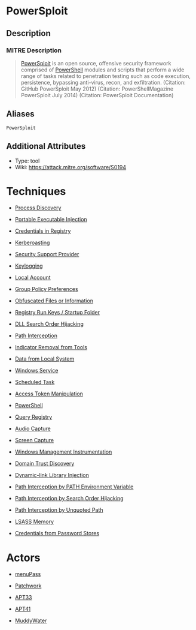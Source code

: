 
# PowerSploit

## Description

### MITRE Description

> [PowerSploit](https://attack.mitre.org/software/S0194) is an open source, offensive security framework comprised of [PowerShell](https://attack.mitre.org/techniques/T1086) modules and scripts that perform a wide range of tasks related to penetration testing such as code execution, persistence, bypassing anti-virus, recon, and exfiltration. (Citation: GitHub PowerSploit May 2012) (Citation: PowerShellMagazine PowerSploit July 2014) (Citation: PowerSploit Documentation)

## Aliases

```
PowerSploit
```

## Additional Attributes

* Type: tool
* Wiki: https://attack.mitre.org/software/S0194

# Techniques


* [Process Discovery](../techniques/Process-Discovery.md)

* [Portable Executable Injection](../techniques/Portable-Executable-Injection.md)
    
* [Credentials in Registry](../techniques/Credentials-in-Registry.md)
    
* [Kerberoasting](../techniques/Kerberoasting.md)
    
* [Security Support Provider](../techniques/Security-Support-Provider.md)
    
* [Keylogging](../techniques/Keylogging.md)
    
* [Local Account](../techniques/Local-Account.md)
    
* [Group Policy Preferences](../techniques/Group-Policy-Preferences.md)
    
* [Obfuscated Files or Information](../techniques/Obfuscated-Files-or-Information.md)
    
* [Registry Run Keys / Startup Folder](../techniques/Registry-Run-Keys---Startup-Folder.md)
    
* [DLL Search Order Hijacking](../techniques/DLL-Search-Order-Hijacking.md)
    
* [Path Interception](../techniques/Path-Interception.md)
    
* [Indicator Removal from Tools](../techniques/Indicator-Removal-from-Tools.md)
    
* [Data from Local System](../techniques/Data-from-Local-System.md)
    
* [Windows Service](../techniques/Windows-Service.md)
    
* [Scheduled Task](../techniques/Scheduled-Task.md)
    
* [Access Token Manipulation](../techniques/Access-Token-Manipulation.md)
    
* [PowerShell](../techniques/PowerShell.md)
    
* [Query Registry](../techniques/Query-Registry.md)
    
* [Audio Capture](../techniques/Audio-Capture.md)
    
* [Screen Capture](../techniques/Screen-Capture.md)
    
* [Windows Management Instrumentation](../techniques/Windows-Management-Instrumentation.md)
    
* [Domain Trust Discovery](../techniques/Domain-Trust-Discovery.md)
    
* [Dynamic-link Library Injection](../techniques/Dynamic-link-Library-Injection.md)
    
* [Path Interception by PATH Environment Variable](../techniques/Path-Interception-by-PATH-Environment-Variable.md)
    
* [Path Interception by Search Order Hijacking](../techniques/Path-Interception-by-Search-Order-Hijacking.md)
    
* [Path Interception by Unquoted Path](../techniques/Path-Interception-by-Unquoted-Path.md)
    
* [LSASS Memory](../techniques/LSASS-Memory.md)
    
* [Credentials from Password Stores](../techniques/Credentials-from-Password-Stores.md)
    

# Actors


* [menuPass](../actors/menuPass.md)

* [Patchwork](../actors/Patchwork.md)
    
* [APT33](../actors/APT33.md)
    
* [APT41](../actors/APT41.md)
    
* [MuddyWater](../actors/MuddyWater.md)
    
